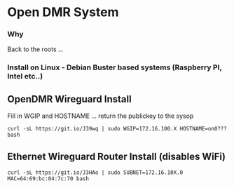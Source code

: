 # Open DMR System #

### Why ###
Back to the roots ... 

### Install on Linux - Debian Buster based systems (Raspberry PI, Intel etc..) ###

## OpenDMR Wireguard Install ##
Fill in WGIP and HOSTNAME ... return the publickey to the sysop
```console
curl -sL https://git.io/J39wq | sudo WGIP=172.16.100.X HOSTNAME=on0??? bash
```

## Ethernet Wireguard Router Install (disables WiFi) ##
```console
curl -sL https://git.io/J3HAo | sudo SUBNET=172.16.10X.0 MAC=64:69:bc:04:7c:70 bash
```
